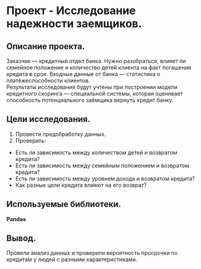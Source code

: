 # Проект - Исследование надежности заемщиков.


## Описание проекта.

Заказчик — кредитный отдел банка. Нужно разобраться, влияет ли семейное положение и количество детей клиента на факт погашения кредита в срок. Входные данные от банка — статистика о платёжеспособности клиентов.\
Результаты исследования будут учтены при построении модели кредитного скоринга — специальной системы, которая оценивает способность потенциального заёмщика вернуть кредит банку.


## Цели исследования.

1. Провести предобработку данных.
2. Проверить:
- Есть ли зависимость между количеством детей и возвратом кредита?
- Есть ли зависимость между семейным положением и возвратом кредита?
- Есть ли зависимость между уровнем дохода и возвратом кредита?
- Как разные цели кредита влияют на его возврат?


## Используемые библиотеки.
**Pandas**


## Вывод.
Провели анализ данных и проверили вероятность просрочки по кредитам у людей с разными характеристиками.
